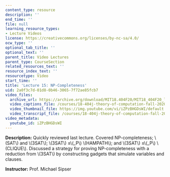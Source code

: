 ```yaml
---
content_type: resource
description: ''
end_time: ''
file: null
learning_resource_types:
- Lecture Videos
license: https://creativecommons.org/licenses/by-nc-sa/4.0/
ocw_type: ''
optional_tab_title: ''
optional_text: ''
parent_title: Video Lectures
parent_type: CourseSection
related_resources_text: ''
resource_index_text: ''
resourcetype: Video
start_time: ''
title: 'Lecture 15: NP-Completeness'
uid: 2a0f3c7d-01d8-0b46-3065-7f72ae85fcb7
video_files:
  archive_url: https://archive.org/download/MIT18.404F20/MIT18_404F20_lec15_300k.mp4
  video_captions_file: /courses/18-404j-theory-of-computation-fall-2020/823990a60db158768fe0d814deffad3b_iZPzBHGDsWI.vtt
  video_thumbnail_file: https://img.youtube.com/vi/iZPzBHGDsWI/default.jpg
  video_transcript_file: /courses/18-404j-theory-of-computation-fall-2020/f842dbde1a9db506fd1909d5a78b1f1f_iZPzBHGDsWI.pdf
video_metadata:
  youtube_id: iZPzBHGDsWI
---
```


**Description:** Quickly reviewed last lecture. Covered NP-completeness; \\(SAT\\) and \\(3SAT\\); \\(3SAT\\) ≤\\(\_P\\) \\(HAMPATH\\); and \\(3SAT\\) ≤\\(\_P\\) \\(CLIQUE\\). Discussed a strategy for proving NP-completeness with a reduction from \\(3SAT\\) by constructing gadgets that simulate variables and clauses.

**Instructor:** Prof. Michael Sipser

